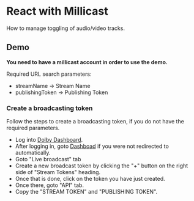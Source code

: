 # React with Millicast

How to manage toggling of audio/video tracks.

## Demo

**You need to have a millicast account in order to use the demo.**

Required URL search parameters:

- streamName -> Stream Name
- publishingToken -> Publishing Token

### Create a broadcasting token

Follow the steps to create a broadcasting token, if you do not have the required parameters.

- Log into [Dolby Dashboard](https://dashboard.dolby.io/signin/).
- After logging in, goto [Dashboad](https://streaming.dolby.io/#/tokens) if you were not redirected to automatically.
- Goto "Live broadcast" tab
- Create a new broadcast token by clicking the "+" button on the right side of "Stream Tokens" heading.
- Once that is done, click on the token you have just created.
- Once there, goto "API" tab.
- Copy the "STREAM TOKEN" and "PUBLISHING TOKEN".
